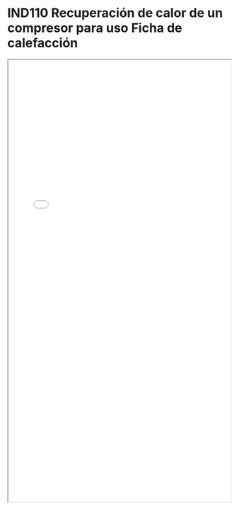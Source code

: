 
# IND110  Recuperación de calor de un compresor para uso Ficha de calefacción

<iframe src="../IND110  Recuperación de calor de un compresor para uso Ficha de calefacción.pdf" width="100%" height="1000px"></iframe>

